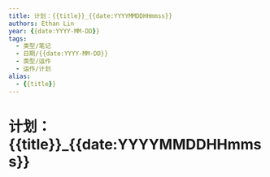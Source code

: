 ```yaml
---
title: 计划：{{title}}_{{date:YYYYMMDDHHmmss}}
authors: Ethan Lin
year: {{date:YYYY-MM-DD}}
tags:
  - 类型/笔记 
  - 日期/{{date:YYYY-MM-DD}} 
  - 类型/运作
  - 运作/计划
alias:
  - {{title}}
---
```

# 计划：{{title}}_{{date:YYYYMMDDHHmmss}}

